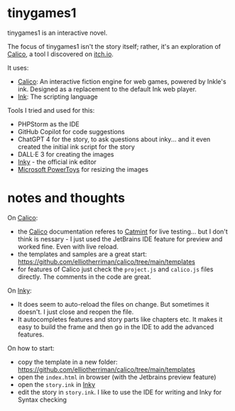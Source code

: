 # tinygames1

tinygames1 is an interactive novel.

The focus of tinygames1 isn't the story itself; rather, it's an exploration
of [Calico](https://elliotherriman.itch.io/calico), a tool I discovered on [itch.io](https://itch.io).

It uses:

- [Calico](https://elliotherriman.itch.io/calico): An interactive fiction engine for web games, powered by
  Inkle's ink. Designed as a replacement to the default Ink web player.
- [Ink](https://www.inklestudios.com/ink/): The scripting language

Tools I tried and used for this:

- PHPStorm as the IDE
- GitHub Copilot for code suggestions
- ChatGPT 4 for the story, to ask questions about inky... and it even created the initial ink script for the story
- DALL·E 3 for creating the images
- [Inky](https://github.com/inkle/inky) - the official ink editor
- [Microsoft PowerToys](https://learn.microsoft.com/en-us/windows/powertoys/image-resizer) for resizing the images

# notes and thoughts

On [Calico](https://elliotherriman.itch.io/calico):

- the [Calico](https://elliotherriman.itch.io/calico) documentation referes
  to [Catmint](https://elliotherriman.itch.io/catmint) for live testing... but I don't think is nessary - I just used
  the JetBrains IDE feature for preview and worked fine. Even with live reload.
- the templates and samples are a great start: https://github.com/elliotherriman/calico/tree/main/templates
- for features of Calico just check the `project.js` and `calico.js` files directly. The comments in the code are great.

On [Inky](https://github.com/inkle/inky):

- It does seem to auto-reload the files on change. But sometimes it doesn't. I just close and reopen the file.
- It autocompletes features and story parts like chapters etc. It makes it easy to build the frame and then go in the
  IDE to add the advanced features.

On how to start:

- copy the template in a new folder: https://github.com/elliotherriman/calico/tree/main/templates
- open the `index.html` in browser (with the Jetbrains preview feature)
- open the `story.ink` in [Inky](https://github.com/inkle/inky)
- edit the story in `story.ink`. I like to use the IDE for writing and Inky for Syntax checking